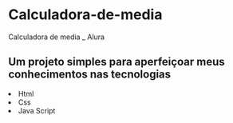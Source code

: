 # Calculadora-de-media
Calculadora de media _ Alura

 <h2>Um projeto simples para aperfeiçoar meus conhecimentos nas tecnologias</h2>
<li>Html</li>  
<li>Css</li>
<li>Java Script</li>
